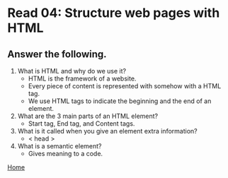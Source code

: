 # Read 04: Structure web pages with HTML

## Answer the following.

1. What is HTML and why do we use it?
    -  HTML is the framework of a website.
    -   Every piece of content is represented with somehow with a HTML tag.
    -   We use HTML tags to indicate the beginning and the end of an element.
2. What are the 3 main parts of an HTML element?
    -   Start tag, End tag, and Content tags.
3. What is it called when you give an element extra information?
    -   < head >
4. What is a semantic element?
    -   Gives meaning to a code.

[Home](https://sfpagalan.github.io/reading-notes/)